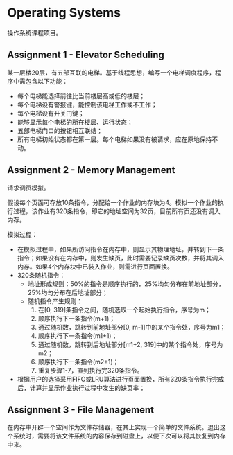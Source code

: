 # Operating Systems

操作系统课程项目。



## Assignment 1 - Elevator Scheduling

某一层楼20层，有五部互联的电梯。基于线程思想，编写一个电梯调度程序，程序中需包含以下功能：

- 每个电梯能选择前往比当前楼层高或低的楼层；
- 每个电梯设有警报键，能控制该电梯工作或不工作；
- 每个电梯设有开关门键；
- 能够显示每个电梯的所在楼层、运行状态；
- 五部电梯门口的按钮相互联结；
- 所有电梯初始状态都在第一层。每个电梯如果没有被请求，应在原地保持不动。



## Assignment 2 - Memory Management

请求调页模拟。

假设每个页面可存放10条指令，分配给一个作业的内存块为4。模拟一个作业的执行过程，该作业有320条指令，即它的地址空间为32页，目前所有页还没有调入内存。

模拟过程：

- 在模拟过程中，如果所访问指令在内存中，则显示其物理地址，并转到下一条指令；如果没有在内存中，则发生缺页，此时需要记录缺页次数，并将其调入内存。如果4个内存块中已装入作业，则需进行页面置换。
- 320条随机指令：
  - 地址形成规则：50%的指令是顺序执行的，25%均匀分布在前地址部分，25%均匀分布在后地址部分；
  - 随机指令产生规则：
    1. 在[0, 319]条指令之间，随机选取一个起始执行指令，序号为m； 
    2. 顺序执行下一条指令(m+1)；
    3. 通过随机数，跳转到前地址部分[0, m-1]中的某个指令处，序号为m1； 
    4. 顺序执行下一条指令(m1+1)；
    5. 通过随机数，跳转到后地址部分[m1+2, 319]中的某个指令处，序号为m2；
    6. 顺序执行下一条指令(m2+1)；
    7. 重复步骤1-7，直到执行完320条指令。
- 根据用户的选择采用FIFO或LRU算法进行页面置换，所有320条指令执行完成后，计算并显示作业执行过程中发生的缺页率；



## Assignment 3 - File Management

在内存中开辟一个空间作为文件存储器，在其上实现一个简单的文件系统。退出这个系统时，需要将该文件系统的内容保存到磁盘上，以便下次可以将其恢复到内存中来。
